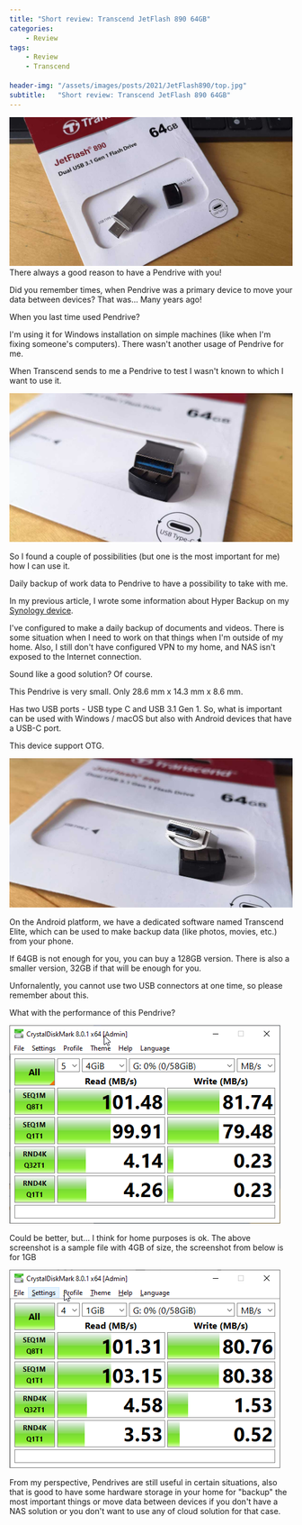 ```yaml
---
title: "Short review: Transcend JetFlash 890 64GB"
categories:
    - Review
tags:
    - Review
    - Transcend

header-img: "/assets/images/posts/2021/JetFlash890/top.jpg"
subtitle:   "Short review: Transcend JetFlash 890 64GB"
---
```

![Short review: Transcend JetFlash 890 64GB](/assets/images/posts/2021/JetFlash890/top.jpg)There always a good reason to have a Pendrive with you!

Did you remember times, when Pendrive was a primary device to move your data between devices? That was... Many years ago!

When you last time used Pendrive?

I'm using it for Windows installation on simple machines (like when I'm fixing someone's computers). There wasn't another usage of Pendrive for me.

When Transcend sends to me a Pendrive to test I wasn't known to which I want to use it.

![Short review: Transcend JetFlash 890 64GB](/assets/images/posts/2021/JetFlash890/01.jpg)

So I found a couple of possibilities (but one is the most important for me) how I can use it.

Daily backup of work data to Pendrive to have a possibility to take with me.

In my previous article, I wrote some information about Hyper Backup on my [Synology device](https://www.piesik.me/2021/02/15/Synology-3/).

I've configured to make a daily backup of documents and videos. There is some situation when I need to work on that things when I'm outside of my home. Also, I still don't have configured VPN to my home, and NAS isn't exposed to the Internet connection.

Sound like a good solution? Of course.

This Pendrive is very small. Only 28.6 mm x 14.3 mm x 8.6 mm.

Has two USB ports - USB type C and USB 3.1 Gen 1. So, what is important can be used with Windows / macOS but also with Android devices that have a USB-C port.

This device support OTG.

![Short review: Transcend JetFlash 890 64GB](/assets/images/posts/2021/JetFlash890/02.jpg)

On the Android platform, we have a dedicated software named Transcend Elite, which can be used to make backup data (like photos, movies, etc.) from your phone.

If 64GB is not enough for you, you can buy a 128GB version. There is also a smaller version, 32GB if that will be enough for you.

Unfornalently, you cannot use two USB connectors at one time, so please remember about this.

What with the performance of this Pendrive?

![Short review: Transcend JetFlash 890 64GB](/assets/images/posts/2021/JetFlash890/04.png)

Could be better, but... I think for home purposes is ok. The above screenshot is a sample file with 4GB of size, the screenshot from below is for 1GB

![Short review: Transcend JetFlash 890 64GB](/assets/images/posts/2021/JetFlash890/05.png)

From my perspective, Pendrives are still useful in certain situations, also that is good to have some hardware storage in your home for "backup" the most important things or move data between devices if you don't have a NAS solution or you don't want to use any of cloud solution for that case.
